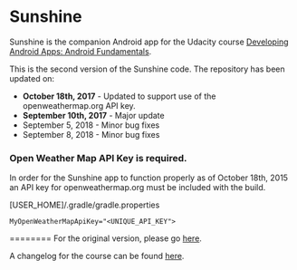 Sunshine
========

Sunshine is the companion Android app for the Udacity course [Developing Android Apps: Android Fundamentals](https://www.udacity.com/course/ud853).


This is the second version of the Sunshine code. The repository has been updated on:

* **October 18th, 2017** - Updated to support use of the openweathermap.org API key.
* **September 10th, 2017** - Major update
* September 5, 2018 - Minor bug fixes
* September 8, 2018 - Minor bug fixes

### Open Weather Map API Key is required.

In order for the Sunshine app to function properly as of October 18th, 2015 an API key for openweathermap.org must be included with the build.

[USER_HOME]/.gradle/gradle.properties

`MyOpenWeatherMapApiKey="<UNIQUE_API_KEY">`

========
For the original version, please go [here](https://github.com/udacity/Sunshine).

A changelog for the course can be found [here](https://docs.google.com/a/knowlabs.com/document/d/193xJb_OpcNCqgquMhxPrMh05IEYFXQqt0S6-6YK8gBw/pub).
